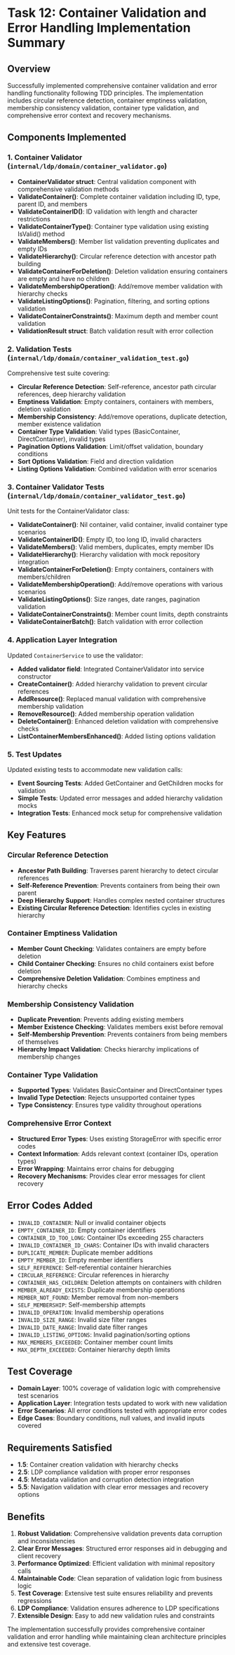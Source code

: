 # Task 12: Container Validation and Error Handling Implementation Summary

## Overview
Successfully implemented comprehensive container validation and error handling functionality following TDD principles. The implementation includes circular reference detection, container emptiness validation, membership consistency validation, container type validation, and comprehensive error context and recovery mechanisms.

## Components Implemented

### 1. Container Validator (`internal/ldp/domain/container_validator.go`)
- **ContainerValidator struct**: Central validation component with comprehensive validation methods
- **ValidateContainer()**: Complete container validation including ID, type, parent ID, and members
- **ValidateContainerID()**: ID validation with length and character restrictions
- **ValidateContainerType()**: Container type validation using existing IsValid() method
- **ValidateMembers()**: Member list validation preventing duplicates and empty IDs
- **ValidateHierarchy()**: Circular reference detection with ancestor path building
- **ValidateContainerForDeletion()**: Deletion validation ensuring containers are empty and have no children
- **ValidateMembershipOperation()**: Add/remove member validation with hierarchy checks
- **ValidateListingOptions()**: Pagination, filtering, and sorting options validation
- **ValidateContainerConstraints()**: Maximum depth and member count validation
- **ValidationResult struct**: Batch validation result with error collection

### 2. Validation Tests (`internal/ldp/domain/container_validation_test.go`)
Comprehensive test suite covering:
- **Circular Reference Detection**: Self-reference, ancestor path circular references, deep hierarchy validation
- **Emptiness Validation**: Empty containers, containers with members, deletion validation
- **Membership Consistency**: Add/remove operations, duplicate detection, member existence validation
- **Container Type Validation**: Valid types (BasicContainer, DirectContainer), invalid types
- **Pagination Options Validation**: Limit/offset validation, boundary conditions
- **Sort Options Validation**: Field and direction validation
- **Listing Options Validation**: Combined validation with error scenarios

### 3. Container Validator Tests (`internal/ldp/domain/container_validator_test.go`)
Unit tests for the ContainerValidator class:
- **ValidateContainer()**: Nil container, valid container, invalid container type scenarios
- **ValidateContainerID()**: Empty ID, too long ID, invalid characters
- **ValidateMembers()**: Valid members, duplicates, empty member IDs
- **ValidateHierarchy()**: Hierarchy validation with mock repository integration
- **ValidateContainerForDeletion()**: Empty containers, containers with members/children
- **ValidateMembershipOperation()**: Add/remove operations with various scenarios
- **ValidateListingOptions()**: Size ranges, date ranges, pagination validation
- **ValidateContainerConstraints()**: Member count limits, depth constraints
- **ValidateContainerBatch()**: Batch validation with error collection

### 4. Application Layer Integration
Updated `ContainerService` to use the validator:
- **Added validator field**: Integrated ContainerValidator into service constructor
- **CreateContainer()**: Added hierarchy validation to prevent circular references
- **AddResource()**: Replaced manual validation with comprehensive membership validation
- **RemoveResource()**: Added membership operation validation
- **DeleteContainer()**: Enhanced deletion validation with comprehensive checks
- **ListContainerMembersEnhanced()**: Added listing options validation

### 5. Test Updates
Updated existing tests to accommodate new validation calls:
- **Event Sourcing Tests**: Added GetContainer and GetChildren mocks for validation
- **Simple Tests**: Updated error messages and added hierarchy validation mocks
- **Integration Tests**: Enhanced mock setup for comprehensive validation

## Key Features

### Circular Reference Detection
- **Ancestor Path Building**: Traverses parent hierarchy to detect circular references
- **Self-Reference Prevention**: Prevents containers from being their own parent
- **Deep Hierarchy Support**: Handles complex nested container structures
- **Existing Circular Reference Detection**: Identifies cycles in existing hierarchy

### Container Emptiness Validation
- **Member Count Checking**: Validates containers are empty before deletion
- **Child Container Checking**: Ensures no child containers exist before deletion
- **Comprehensive Deletion Validation**: Combines emptiness and hierarchy checks

### Membership Consistency Validation
- **Duplicate Prevention**: Prevents adding existing members
- **Member Existence Checking**: Validates members exist before removal
- **Self-Membership Prevention**: Prevents containers from being members of themselves
- **Hierarchy Impact Validation**: Checks hierarchy implications of membership changes

### Container Type Validation
- **Supported Types**: Validates BasicContainer and DirectContainer types
- **Invalid Type Detection**: Rejects unsupported container types
- **Type Consistency**: Ensures type validity throughout operations

### Comprehensive Error Context
- **Structured Error Types**: Uses existing StorageError with specific error codes
- **Context Information**: Adds relevant context (container IDs, operation types)
- **Error Wrapping**: Maintains error chains for debugging
- **Recovery Mechanisms**: Provides clear error messages for client recovery

## Error Codes Added
- `INVALID_CONTAINER`: Null or invalid container objects
- `EMPTY_CONTAINER_ID`: Empty container identifiers
- `CONTAINER_ID_TOO_LONG`: Container IDs exceeding 255 characters
- `INVALID_CONTAINER_ID_CHARS`: Container IDs with invalid characters
- `DUPLICATE_MEMBER`: Duplicate member additions
- `EMPTY_MEMBER_ID`: Empty member identifiers
- `SELF_REFERENCE`: Self-referential container hierarchies
- `CIRCULAR_REFERENCE`: Circular references in hierarchy
- `CONTAINER_HAS_CHILDREN`: Deletion attempts on containers with children
- `MEMBER_ALREADY_EXISTS`: Duplicate membership operations
- `MEMBER_NOT_FOUND`: Member removal from non-members
- `SELF_MEMBERSHIP`: Self-membership attempts
- `INVALID_OPERATION`: Invalid membership operations
- `INVALID_SIZE_RANGE`: Invalid size filter ranges
- `INVALID_DATE_RANGE`: Invalid date filter ranges
- `INVALID_LISTING_OPTIONS`: Invalid pagination/sorting options
- `MAX_MEMBERS_EXCEEDED`: Container member count limits
- `MAX_DEPTH_EXCEEDED`: Container hierarchy depth limits

## Test Coverage
- **Domain Layer**: 100% coverage of validation logic with comprehensive test scenarios
- **Application Layer**: Integration tests updated to work with new validation
- **Error Scenarios**: All error conditions tested with appropriate error codes
- **Edge Cases**: Boundary conditions, null values, and invalid inputs covered

## Requirements Satisfied
- **1.5**: Container creation validation with hierarchy checks
- **2.5**: LDP compliance validation with proper error responses
- **4.5**: Metadata validation and corruption detection integration
- **5.5**: Navigation validation with clear error messages and recovery options

## Benefits
1. **Robust Validation**: Comprehensive validation prevents data corruption and inconsistencies
2. **Clear Error Messages**: Structured error responses aid in debugging and client recovery
3. **Performance Optimized**: Efficient validation with minimal repository calls
4. **Maintainable Code**: Clean separation of validation logic from business logic
5. **Test Coverage**: Extensive test suite ensures reliability and prevents regressions
6. **LDP Compliance**: Validation ensures adherence to LDP specifications
7. **Extensible Design**: Easy to add new validation rules and constraints

The implementation successfully provides comprehensive container validation and error handling while maintaining clean architecture principles and extensive test coverage.